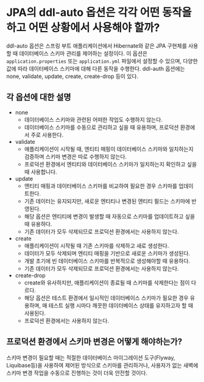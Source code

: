 # JPA의 ddl-auto 옵션은 각각 어떤 동작을 하고 어떤 상황에서 사용해야 할까?
ddl-auto 옵션은 스프링 부트 애플리케이션에서 Hibernate와 같은 JPA 구현체를 사용할 때 데이터베이스 스키마 관리를 제어하는 설정이다.
이 옵션은 ```application.properties``` 또는 ```application.yml``` 파일에서 설정할 수 있으며, 다양한 값에 따라 데이터베이스 스키마에 대해 다른 동작을 수행한다.
ddl-auth 옵션에는 none, validate, update, create, create-drop 등이 있다.

## 각 옵션에 대한 설명
- none
    - 데이터베이스 스키마와 관련된 어떠한 작업도 수행하지 않는다.
    - 데이터베이스 스키마를 수동으로 관리하고 싶을 때 유용하며, 프로덕션 환경에서 주로 사용한다.
- validate
    - 애플리케이션이 시작될 때, 엔티티 매핑이 데이터베이스 스키마와 일치하는지 검증하며 스키마 변경은 따로 수행하지 않는다. 
    - 프로덕션 환경에서 엔티티와 데이터베이스 스키마가 일치하는지 확인하고 싶을 때 사용합니다.
- update
    - 엔티티 매핑과 데이터베이스 스키마를 비교하여 필요한 경우 스키마를 업데이트한다.
    - 기존 데이터는 유지되지만, 새로운 엔티티나 변경된 엔티티 필드는 스키마에 반영된다.
    - 해당 옵션은 엔티티에 변경이 발생할 때 자동으로 스키마를 업데이트하고 싶을 때 유용하다.
    - 기존 데이터가 모두 삭제되므로 프로덕션 환경에서는 사용하지 않는다.
- create
    - 애플리케이션이 시작될 때 기존 스키마를 삭제하고 새로 생성한다.
    - 데이터가 모두 삭제되며 엔티티 매핑을 기반으로 새로운 스키마가 생성된다.
    - 개발 초기에 빈 데이터베이스 스키마를 반복적으로 생성해야할 때 유용하다.
    - 기존 데이터가 모두 삭제되므로 프로덕션 환경에서는 사용하지 않는다.
- create-drop
    - create와 유사하지만, 애플리케이션이 종료될 때 스키마를 삭제한다는 점이 다르다.
    - 해당 옵션은 테스트 환경에서 일시적인 데이터베이스 스키마가 필요한 경우 유용하며, 매 테스트 실행 시마다 깨끗한 데이터베이스 상태를 유지하고자 할 때 사용된다.
    - 프로덕션 환경에서는 사용하지 않는다.
## 프로덕션 환경에서 스키마 변경은 어떻게 해야하는가?
스키마 변경이 필요할 때는 적절한 데이터베이스 마이그레이션 도구(Flyway, Liquibase등)을 사용하여 제어된 방식으로 스키마를 관리하거나, 사용자가 없는 새벽에 스키마 변경 작업을 수동으로 진행하는 것이 더욱 안전할 것이다.
